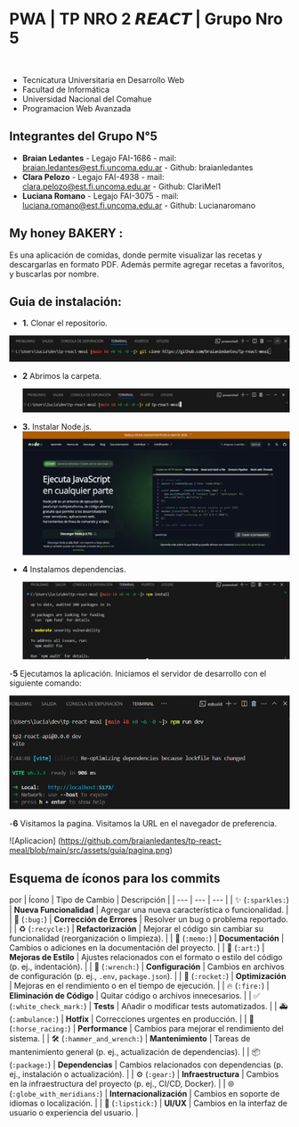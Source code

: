 # PWA | TP NRO 2 𝙍𝙀𝘼𝘾𝙏 | Grupo Nro 5
⠀⠀⠀⠀⠀⠀⠀⠀⠀⠀⠀
 - Tecnicatura Universitaria en Desarrollo Web
 - Facultad de Informática
 - Universidad Nacional del Comahue
 - Programacion Web Avanzada
 
 ## Integrantes del Grupo N°5
 - **Braian Ledantes** - Legajo FAI-1686 - mail: braian.ledantes@est.fi.uncoma.edu.ar - Github: braianledantes
 - **Clara Pelozo** - Legajo FAI-4938 - mail: clara.pelozo@est.fi.uncoma.edu.ar - Github: ClariMel1
 - **Luciana Romano** - Legajo FAI-3075 - mail: luciana.romano@est.fi.uncoma.edu.ar - Github: Lucianaromano

## My honey BAKERY : 
Es una aplicación de comidas, donde permite visualizar las recetas y descargarlas en formato PDF. Además permite agregar recetas a favoritos, y buscarlas por nombre.

## Guia de instalación:
- **1.** Clonar el repositorio.

![ClonarRepo](https://github.com/braianledantes/tp-react-meal/blob/main/src/assets/guia/clonaRepo.png)

- **2** Abrimos la carpeta.

  ![AbrirCarpeta](https://github.com/braianledantes/tp-react-meal/blob/main/src/assets/guia/abrimosCarpeta.png)
  
- **3.** Instalar Node.js.
  ![Node.js](https://github.com/braianledantes/tp-react-meal/blob/main/src/assets/guia/instalamos%20node.js.png)

- **4** Instalamos dependencias.

  ![Dependencias](https://github.com/braianledantes/tp-react-meal/blob/main/src/assets/guia/instalamosDep.png)

-**5** Ejecutamos la aplicación.
Iniciamos el servidor de desarrollo con el siguiente comando:

![Ejecutamos](https://github.com/braianledantes/tp-react-meal/blob/main/src/assets/guia/ejecutamos.png)
  
 
 -**6** Visitamos la pagina.
Visitamos la URL en el navegador de preferencia.
   
 ![Aplicacion] (https://github.com/braianledantes/tp-react-meal/blob/main/src/assets/guia/pagina.png)


## Esquema de íconos para los commits
por
| Ícono | Tipo de Cambio | Descripción |
| --- | --- | --- |
| ✨ (`:sparkles:`) | **Nueva Funcionalidad** | Agregar una nueva característica o funcionalidad. |
| 🐛 (`:bug:`) | **Corrección de Errores** | Resolver un bug o problema reportado. |
| ♻️ (`:recycle:`) | **Refactorización** | Mejorar el código sin cambiar su funcionalidad (reorganización o limpieza). |
| 📝 (`:memo:`) | **Documentación** | Cambios o adiciones en la documentación del proyecto. |
| 🎨 (`:art:`) | **Mejoras de Estilo** | Ajustes relacionados con el formato o estilo del código (p. ej., indentación). |
| 🔧 (`:wrench:`) | **Configuración** | Cambios en archivos de configuración (p. ej., `.env`, `package.json`). |
| 🚀 (`:rocket:`) | **Optimización** | Mejoras en el rendimiento o en el tiempo de ejecución. |
| 🔥 (`:fire:`) | **Eliminación de Código** | Quitar código o archivos innecesarios. |
| ✅ (`:white_check_mark:`) | **Tests** | Añadir o modificar tests automatizados. |
| 🚑️ (`:ambulance:`) | **Hotfix** | Correcciones urgentes en producción. |
| 🐎 (`:horse_racing:`) | **Performance** | Cambios para mejorar el rendimiento del sistema. |
| 🛠️ (`:hammer_and_wrench:`) | **Mantenimiento** | Tareas de mantenimiento general (p. ej., actualización de dependencias). |
| 📦️ (`:package:`) | **Dependencias** | Cambios relacionados con dependencias (p. ej., instalación o actualización). |
| ⚙️ (`:gear:`) | **Infraestructura** | Cambios en la infraestructura del proyecto (p. ej., CI/CD, Docker). |
| 🌐 (`:globe_with_meridians:`) | **Internacionalización** | Cambios en soporte de idiomas o localización. |
| 💄 (`:lipstick:`) | **UI/UX** | Cambios en la interfaz de usuario o experiencia del usuario. |
